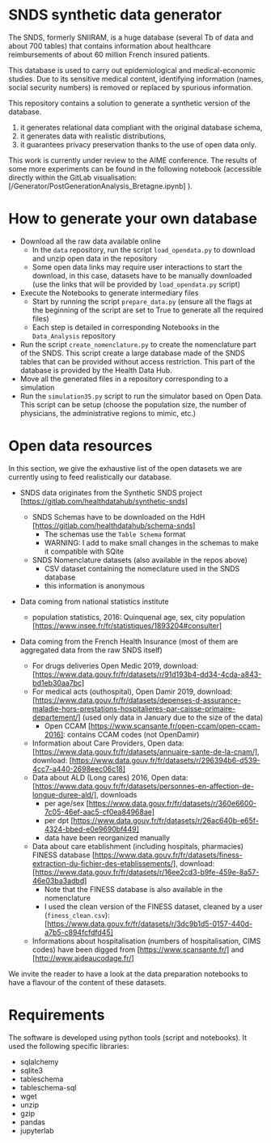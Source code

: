 # SNDS synthetic data generator

The SNDS, formerly SNIIRAM, is a huge database (several Tb of data and about 700 tables) that contains information about healthcare reimbursements of about 60 million French insured patients.

This database is used to carry out epidemiological and medical-economic studies. Due to its sensitive medical content, identifying information (names, social security numbers) is removed or
replaced by spurious information.


This repository contains a solution to generate a synthetic version of the database. 
1) it generates relational data compliant with the original database schema, 
2) it generates data with realistic distributions, 
3) it guarantees privacy preservation thanks to the use of open data only.


This work is currently under review to the AIME conference. 
The results of some more experiments can be found in the following notebook (accessible directly within the GitLab visualisation: [/Generator/PostGenerationAnalysis_Bretagne.ipynb] ).


# How to generate your own database

* Download all the raw data available online
  * In the `data` repository, run the script `load_opendata.py` to download and unzip open data in the repository
  * Some open data links may require user interactions to start the download, in this case, datasets have to be manually downloaded (use the links that will be provided by `load_opendata.py` script)
* Execute the Notebooks to generate intermediary files
  * Start by running the script `prepare_data.py` (ensure all the flags at the beginning of the script are set to True to generate all the required files)
  * Each step is detailed in corresponding Notebooks in the `Data_Analysis` repository
* Run the script `create_nomenclature.py` to create the nomenclature part of the SNDS. This script create a large database made of the SNDS tables that can be provided without access restriction. This part of the database is provided by the Health Data Hub.
* Move all the generated files in a repository corresponding to a simulation
* Run the `simulation35.py` script to run the simulator based on Open Data. This script can be setup (choose the population size, the number of physicians, the administrative regions to mimic, etc.)

# Open data resources 

In this section, we give the exhaustive list of the open datasets we are currently using to feed realistically our database.

* SNDS data originates from the Synthetic SNDS project [https://gitlab.com/healthdatahub/synthetic-snds]
  - SNDS Schemas have to be downloaded on the HdH [https://gitlab.com/healthdatahub/schema-snds]
    * The schemas use the `Table Schema` format
    * WARNING: I add to make small changes in the schemas to make it compatible with SQite
  - SNDS Nomenclature datasets (also available in the repos above)
    * CSV dataset containing the nomeclature used in the SNDS database
    * this information is anonymous
    
* Data coming from national statistics institute
  - population statistics, 2016: Quinquenal age, sex, city population [https://www.insee.fr/fr/statistiques/1893204#consulter]
  
* Data coming from the French Health Insurance (most of them are aggregated data from the raw SNDS itself)
  - For drugs deliveries Open Medic 2019, download: [https://www.data.gouv.fr/fr/datasets/r/91d193b4-dd34-4cda-a843-bd1eb30aa7bc]
  - For medical acts (outhospital), Open Damir 2019, download: [https://www.data.gouv.fr/fr/datasets/depenses-d-assurance-maladie-hors-prestations-hospitalieres-par-caisse-primaire-departement/] (used only data in January due to the size of the data)
  	- Open CCAM [https://www.scansante.fr/open-ccam/open-ccam-2016]: contains CCAM codes (not OpenDamir)
  - Information about Care Providers, Open data: [https://www.data.gouv.fr/fr/datasets/annuaire-sante-de-la-cnam/], download: [https://www.data.gouv.fr/fr/datasets/r/296394b6-d539-4cc7-a440-2698eec06c18]
  - Data about ALD (Long cares) 2016, Open data: [https://www.data.gouv.fr/fr/datasets/personnes-en-affection-de-longue-duree-ald/], downloads
    * per age/sex  [https://www.data.gouv.fr/fr/datasets/r/360e6600-7c05-46ef-aac5-cf0ea84968ae]
    * per dpt [https://www.data.gouv.fr/fr/datasets/r/26ac640b-e65f-4324-bbed-e0e9690bf449]
    * data have been reorganized manually
  - Data about care etablishment (including hospitals, pharmacies) FINESS database [https://www.data.gouv.fr/fr/datasets/finess-extraction-du-fichier-des-etablissements/], download: [https://www.data.gouv.fr/fr/datasets/r/16ee2cd3-b9fe-459e-8a57-46e03ba3adbd]
    * Note that the FINESS database is also available in the nomenclature
    * I used the clean version of the FINESS dataset, cleaned by a user (`finess_clean.csv`): [https://www.data.gouv.fr/fr/datasets/r/3dc9b1d5-0157-440d-a7b5-c894fcfdfd45]
  - Informations about hospitalisation (numbers of hospitalisation, CIMS codes) have been digged from [https://www.scansante.fr/] and [http://www.aideaucodage.fr/]

We invite the reader to have a look at the data preparation notebooks to have a flavour of the content of these datasets.

# Requirements

The software is developed using python tools (script and notebooks). It used the following specific libraries: 
- sqlalchemy
- sqlite3
- tableschema
- tableschema-sql
- wget
- unzip
- gzip
- pandas
- jupyterlab
